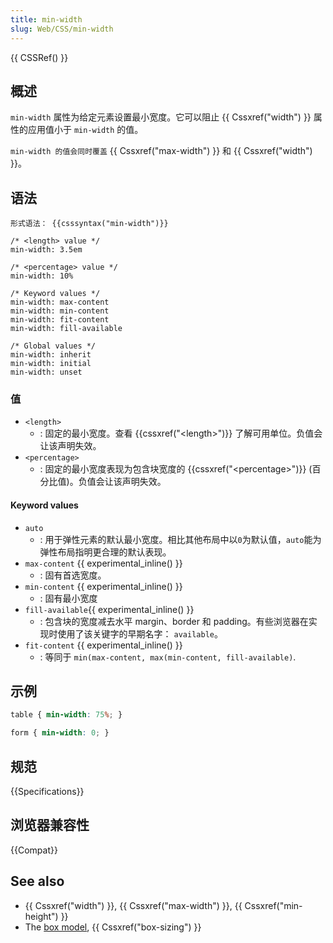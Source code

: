 ```yaml
---
title: min-width
slug: Web/CSS/min-width
---
```


{{ CSSRef() }}

## 概述

`min-width` 属性为给定元素设置最小宽度。它可以阻止 {{ Cssxref("width") }} 属性的应用值小于 `min-width` 的值。

`min-width 的值会同时覆盖` {{ Cssxref("max-width") }} 和 {{ Cssxref("width") }}。

## 语法

```
形式语法： {{csssyntax("min-width")}}
```

```
/* <length> value */
min-width: 3.5em

/* <percentage> value */
min-width: 10%

/* Keyword values */
min-width: max-content
min-width: min-content
min-width: fit-content
min-width: fill-available

/* Global values */
min-width: inherit
min-width: initial
min-width: unset
```

### 值

- `<length>`
  - : 固定的最小宽度。查看 {{cssxref("&lt;length&gt;")}} 了解可用单位。负值会让该声明失效。
- `<percentage>`
  - : 固定的最小宽度表现为包含块宽度的 {{cssxref("&lt;percentage&gt;")}} (百分比值)。负值会让该声明失效。

#### Keyword values

- `auto`
  - : 用于弹性元素的默认最小宽度。相比其他布局中以`0`为默认值，`auto`能为弹性布局指明更合理的默认表现。
- `max-content` {{ experimental_inline() }}
  - : 固有首选宽度。
- `min-content` {{ experimental_inline() }}
  - : 固有最小宽度
- `fill-available`{{ experimental_inline() }}
  - : 包含块的宽度减去水平 margin、border 和 padding。有些浏览器在实现时使用了该关键字的早期名字： `available`。
- `fit-content` {{ experimental_inline() }}
  - : 等同于 `min(max-content, max(min-content, fill-available)`.

## 示例

```css
table { min-width: 75%; }

form { min-width: 0; }
```

## 规范

{{Specifications}}

## 浏览器兼容性

{{Compat}}

## See also

- {{ Cssxref("width") }}, {{ Cssxref("max-width") }}, {{ Cssxref("min-height") }}
- The [box model](/zh-CN/docs/CSS/box_model), {{ Cssxref("box-sizing") }}
